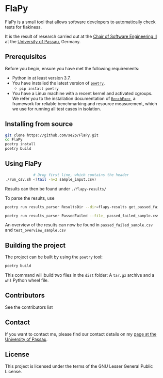 # FlaPy

FlaPy is a small tool that allows software developers
to automatically check tests for flakiness.

It is the result of research carried out at the
[Chair of Software Engineering II](https://www.fim.uni-passau.de/lehrstuhl-fuer-software-engineering-ii/)
at the [University of Passau](https://www.uni-passau.de), Germany.

## Prerequisites

Before you begin, ensure you have met the following requirements:
- Python in at least version 3.7.
- You have installed the latest version of [`poetry`](https://python-poetry.org).
    - `pip install poetry`
- You have a Linux machine with a recent kernel and activated cgroups.
  We refer you to the installation documentation of
  [`BenchExec`](https://github.com/sosy-lab/benchexec),
  a framework for reliable benchmarking and resource measurement,
  which we use for running all test cases in isolation.


## Installing from source

```bash
git clone https://github.com/se2p/FlaPy.git
cd FlaPy
poetry install
poetry build
```

## Using FlaPy

```bash
             # Drop first line, which contains the header
./run_csv.sh <(tail -n+2 sample_input.csv)
```

Results can then be found under `./flapy-results/`

To parse the results, use

```bash
poetry run results_parser ResultsDir --dir=flapy-results get_passed_failed to_csv --index=False > passed_failed_sample.csv

poetry run results_parser PassedFailed --file_ passed_failed_sample.csv to_test_overview to_csv --index=False > test_overview_sample.csv
```

An overview of the results can now be found in `passed_failed_sample.csv` and `test_overview_sample.csv`


## Building the project

The project can be built by using the `poetry` tool:
```bash
poetry build
```
This command will build two files in the `dist` folder:
A `tar.gz` archive and a `whl` Python wheel file.

## Contributors

See the contributors list

## Contact

If you want to contact me,
please find our contact details on my
[page at the University of Passau](https://www.fim.uni-passau.de/lehrstuhl-fuer-software-engineering-ii/lehrstuhlteam/).

## License

This project is licensed under the terms of the GNU Lesser General Public License.
